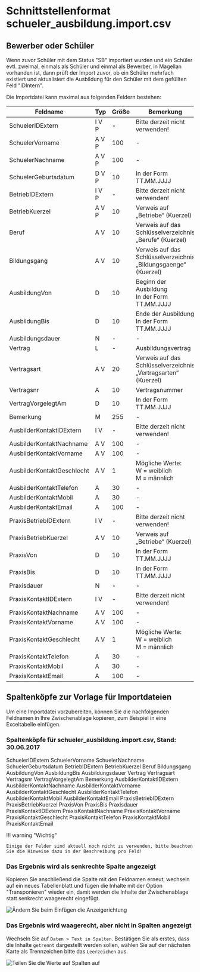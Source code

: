 # Schnittstellenformat schueler_ausbildung.import.csv

## Bewerber oder Schüler

Wenn zuvor Schüler mit dem Status "SB" importiert wurden und ein Schüler evtl. zweimal, einmals als
Schüler und einmal als Bewerber, in Magellan vorhanden ist, dann prüft der Import zuvor,
ob ein Schüler mehrfach existiert und aktualisiert die Ausbildung für den Schüler mit dem
gefüllten Feld "IDIntern".

Die Importdatei kann maximal aus folgenden Feldern bestehen:

Feldname                   | Typ   | Größe | Bemerkung
-------------------------- | ----- | ----- | ---------
SchuelerIDExtern           | I V P | -     | Bitte derzeit nicht verwenden!
SchuelerVorname            | A V P | 100    | -
SchuelerNachname           | A V P | 100    | -
SchuelerGeburtsdatum       | D V P | 10    | In der Form TT.MM.JJJJ
BetriebIDExtern            | I V P | -     | Bitte derzeit nicht verwenden!
BetriebKuerzel             | A V P | 10    | Verweis auf „Betriebe“ (Kuerzel)
Beruf                      | A V   | 10    | Verweis auf das Schlüsselverzeichnis „Berufe“ (Kuerzel)
Bildungsgang               | A V   | 10    | Verweis auf das Schlüsselverzeichnis „Bildungsgaenge“ (Kuerzel)
AusbildungVon              | D     | 10    | Beginn der Ausbildung <br/>In der Form TT.MM.JJJJ
AusbildungBis              | D     | 10    | Ende der Ausbildung<br/>In der Form TT.MM.JJJJ
Ausbildungsdauer           | N     | -     | -
Vertrag                    | L     | -     | Ausbildungsvertrag
Vertragsart                | A V   | 20    | Verweis auf das Schlüsselverzeichnis „Vertragsarten“ (Kuerzel)
Vertragsnr                 | A     | 10    | Vertragsnummer
VertragVorgelegtAm         | D     | 10    | In der Form TT.MM.JJJJ
Bemerkung                  | M     | 255   | -
AusbilderKontaktIDExtern   | I V   | -     | Bitte derzeit nicht verwenden!
AusbilderKontaktNachname   | A V   | 100    | -
AusbilderKontaktVorname    | A V   | 100    | -
AusbilderKontaktGeschlecht | A V   | 1     | Mögliche Werte:<br/>W = weiblich<br/>M = männlich
AusbilderKontaktTelefon    | A     | 30    | -
AusbilderKontaktMobil      | A     | 30    | -
AusbilderKontaktEmail      | A     | 100   | -
PraxisBetriebIDExtern      | I V   | -     | Bitte derzeit nicht verwenden!
PraxisBetriebKuerzel       | A V   | 10    | Verweis auf „Betriebe“ (Kuerzel)
PraxisVon                  | D     | 10    | In der Form TT.MM.JJJJ
PraxisBis                  | D     | 10    | In der Form TT.MM.JJJJ
Praxisdauer                | N     | -     | -  
PraxisKontaktIDExtern      | I V   | -     | Bitte derzeit nicht verwenden!
PraxisKontaktNachname      | A V   | 100    | -
PraxisKontaktVorname       | A V   | 100    | -
PraxisKontaktGeschlecht    | A V   | 1     | Mögliche Werte:<br/>W = weiblich<br/>M = männlich
PraxisKontaktTelefon       | A     | 30    | -
PraxisKontaktMobil         | A     | 30    | -
PraxisKontaktEmail         | A     | 100   | -

## Spaltenköpfe zur Vorlage für Importdateien

Um eine Importdatei vorzubereiten, können Sie die nachfolgenden Feldnamen in Ihre Zwischenablage kopieren, zum Beispiel in eine Exceltabelle einfügen.

### Spaltenköpfe für schueler_ausbildung.import.csv, Stand: 30.06.2017

SchuelerIDExtern
SchuelerVorname
SchuelerNachname
SchuelerGeburtsdatum
BetriebIDExtern
BetriebKuerzel
Beruf
Bildungsgang
AusbildungVon
AusbildungBis
Ausbildungsdauer
Vertrag
Vertragsart
Vertragsnr
VertragVorgelegtAm
Bemerkung
AusbilderKontaktIDExtern
AusbilderKontaktNachname
AusbilderKontaktVorname
AusbilderKontaktGeschlecht
AusbilderKontaktTelefon
AusbilderKontaktMobil
AusbilderKontaktEmail
PraxisBetriebIDExtern
PraxisBetriebKuerzel
PraxisVon
PraxisBis
Praxisdauer
PraxisKontaktIDExtern
PraxisKontaktNachname
PraxisKontaktVorname
PraxisKontaktGeschlecht
PraxisKontaktTelefon
PraxisKontaktMobil
PraxisKontaktEmail

!!! warning "Wichtig"

    Einige der Felder sind aktuell noch nicht zu verwenden, bitte beachten Sie die Hinweise dazu in der Beschreibung pro Feld!

### Das Ergebnis wird als senkrechte Spalte angezeigt

Kopieren Sie anschließend die Spalte mit den Feldnamen erneut, wechseln auf ein neues Tabellenblatt und fügen die Inhalte mit der Option "Transponieren" wieder ein, damit werden die Inhalte der Zwischenablage statt senkrecht waagerecht eingefügt.

![Ändern Sie beim Einfügen die Anzeigerichtung](/assets/images/importe/magimp-8.png)

### Das Ergebnis wird waagerecht, aber nicht in Spalten angezeigt

Wechseln Sie auf `Daten > Text in Spalten`. Bestätigen Sie als erstes, dass die Inhalte `getrennt` dargestellt werden sollen, wählen Sie auf der nächsten Karte als Trennzeichen bitte das ``Leerzeichen`` aus.

![Teilen Sie die Werte auf Spalten auf](/assets/images/importe/magimp-9.png)
